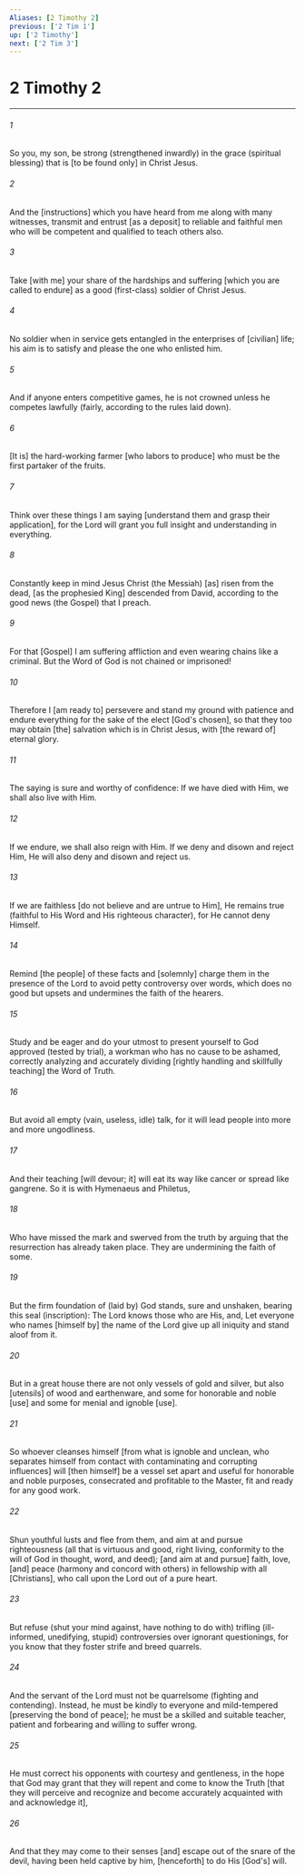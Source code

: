 ```yaml
---
Aliases: [2 Timothy 2]
previous: ['2 Tim 1']
up: ['2 Timothy']
next: ['2 Tim 3']
---
```

# 2 Timothy 2

***


###### 1 


So you, my son, be strong (strengthened inwardly) in the grace (spiritual blessing) that is [to be found only] in Christ Jesus. 


###### 2 


And the [instructions] which you have heard from me along with many witnesses, transmit and entrust [as a deposit] to reliable and faithful men who will be competent and qualified to teach others also. 


###### 3 


Take [with me] your share of the hardships and suffering [which you are called to endure] as a good (first-class) soldier of Christ Jesus. 


###### 4 


No soldier when in service gets entangled in the enterprises of [civilian] life; his aim is to satisfy and please the one who enlisted him. 


###### 5 


And if anyone enters competitive games, he is not crowned unless he competes lawfully (fairly, according to the rules laid down). 


###### 6 


[It is] the hard-working farmer [who labors to produce] who must be the first partaker of the fruits. 


###### 7 


Think over these things I am saying [understand them and grasp their application], for the Lord will grant you full insight and understanding in everything. 


###### 8 


Constantly keep in mind Jesus Christ (the Messiah) [as] risen from the dead, [as the prophesied King] descended from David, according to the good news (the Gospel) that I preach. 


###### 9 


For that [Gospel] I am suffering affliction and even wearing chains like a criminal. But the Word of God is not chained or imprisoned! 


###### 10 


Therefore I [am ready to] persevere and stand my ground with patience and endure everything for the sake of the elect [God's chosen], so that they too may obtain [the] salvation which is in Christ Jesus, with [the reward of] eternal glory. 


###### 11 


The saying is sure and worthy of confidence: If we have died with Him, we shall also live with Him. 


###### 12 


If we endure, we shall also reign with Him. If we deny and disown and reject Him, He will also deny and disown and reject us. 


###### 13 


If we are faithless [do not believe and are untrue to Him], He remains true (faithful to His Word and His righteous character), for He cannot deny Himself. 


###### 14 


Remind [the people] of these facts and [solemnly] charge them in the presence of the Lord to avoid petty controversy over words, which does no good but upsets and undermines the faith of the hearers. 


###### 15 


Study and be eager and do your utmost to present yourself to God approved (tested by trial), a workman who has no cause to be ashamed, correctly analyzing and accurately dividing [rightly handling and skillfully teaching] the Word of Truth. 


###### 16 


But avoid all empty (vain, useless, idle) talk, for it will lead people into more and more ungodliness. 


###### 17 


And their teaching [will devour; it] will eat its way like cancer or spread like gangrene. So it is with Hymenaeus and Philetus, 


###### 18 


Who have missed the mark and swerved from the truth by arguing that the resurrection has already taken place. They are undermining the faith of some. 


###### 19 


But the firm foundation of (laid by) God stands, sure and unshaken, bearing this seal (inscription): The Lord knows those who are His, and, Let everyone who names [himself by] the name of the Lord give up all iniquity and stand aloof from it. 


###### 20 


But in a great house there are not only vessels of gold and silver, but also [utensils] of wood and earthenware, and some for honorable and noble [use] and some for menial and ignoble [use]. 


###### 21 


So whoever cleanses himself [from what is ignoble and unclean, who separates himself from contact with contaminating and corrupting influences] will [then himself] be a vessel set apart and useful for honorable and noble purposes, consecrated and profitable to the Master, fit and ready for any good work. 


###### 22 


Shun youthful lusts and flee from them, and aim at and pursue righteousness (all that is virtuous and good, right living, conformity to the will of God in thought, word, and deed); [and aim at and pursue] faith, love, [and] peace (harmony and concord with others) in fellowship with all [Christians], who call upon the Lord out of a pure heart. 


###### 23 


But refuse (shut your mind against, have nothing to do with) trifling (ill-informed, unedifying, stupid) controversies over ignorant questionings, for you know that they foster strife and breed quarrels. 


###### 24 


And the servant of the Lord must not be quarrelsome (fighting and contending). Instead, he must be kindly to everyone and mild-tempered [preserving the bond of peace]; he must be a skilled and suitable teacher, patient and forbearing and willing to suffer wrong. 


###### 25 


He must correct his opponents with courtesy and gentleness, in the hope that God may grant that they will repent and come to know the Truth [that they will perceive and recognize and become accurately acquainted with and acknowledge it], 


###### 26 


And that they may come to their senses [and] escape out of the snare of the devil, having been held captive by him, [henceforth] to do His [God's] will.

